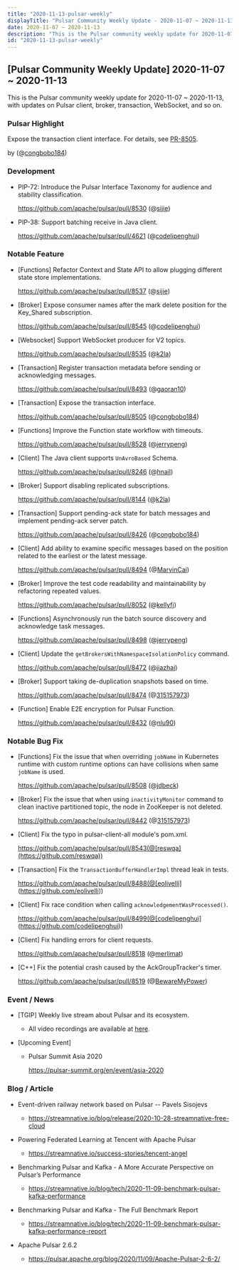 ```yaml
---
title: "2020-11-13-pulsar-weekly"
displayTitle: "Pulsar Community Weekly Update - 2020-11-07 ~ 2020-11-13"
date: 2020-11-07 ~ 2020-11-13
description: "This is the Pulsar community weekly update for 2020-11-07 ~ 2020-11-13, with updates on Pulsar client, broker, transaction, WebSocket, and so on."
id: "2020-11-13-pulsar-weekly"
---
```


## [Pulsar Community Weekly Update] 2020-11-07 ~ 2020-11-13

This is the Pulsar community weekly update for 2020-11-07 ~ 2020-11-13, with updates on Pulsar client, broker, transaction, WebSocket, and so on.

### Pulsar Highlight

Expose the transaction client interface. For details, see [PR-8505](https://github.com/apache/pulsar/pull/8505).

by (@[congbobo184](https://github.com/congbobo184))

### Development

- PIP-72: Introduce the Pulsar Interface Taxonomy for audience and stability classification.

	https://github.com/apache/pulsar/pull/8530 (@[sijie](https://github.com/sijie))

- PIP-38: Support batching receive in Java client.

    https://github.com/apache/pulsar/pull/4621 (@[codelipenghui](https://github.com/codelipenghui))

### Notable Feature

- [Functions] Refactor Context and State API to allow plugging different state store implementations.

	https://github.com/apache/pulsar/pull/8537 (@[sijie](https://github.com/sijie))

- [Broker] Expose consumer names after the mark delete position for the Key_Shared subscription.

    https://github.com/apache/pulsar/pull/8545 (@[codelipenghui](https://github.com/codelipenghui))

- [Websocket] Support WebSocket producer for V2 topics.

    https://github.com/apache/pulsar/pull/8535 (@[k2la](https://github.com/k2la))

- [Transaction] Register transaction metadata before sending or acknowledging messages.

    https://github.com/apache/pulsar/pull/8493 (@[gaoran10](https://github.com/gaoran10))

- [Transaction] Expose the transaction interface.

    https://github.com/apache/pulsar/pull/8505 (@[congbobo184](https://github.com/congbobo184))

- [Functions] Improve the Function state workflow with timeouts.

    https://github.com/apache/pulsar/pull/8528 (@[jerrypeng](https://github.com/jerrypeng))

- [Client] The Java client supports `UnAvroBased` Schema.

    https://github.com/apache/pulsar/pull/8246 (@[hnail](https://github.com/hnail))

- [Broker] Support disabling replicated subscriptions.

    https://github.com/apache/pulsar/pull/8144 (@[k2la](https://github.com/k2la))

- [Transaction] Support pending-ack state for batch messages and implement pending-ack server patch.

    https://github.com/apache/pulsar/pull/8426 (@[congbobo184](https://github.com/congbobo184))

- [Client] Add ability to examine specific messages based on the position related to the earliest or the latest message.

    https://github.com/apache/pulsar/pull/8494 (@[MarvinCai](https://github.com/MarvinCai))

- [Broker] Improve the test code readability and maintainability by refactoring repeated values.

    https://github.com/apache/pulsar/pull/8052 (@[kellyfj](https://github.com/kellyfj))

- [Functions] Asynchronously run the batch source discovery and acknowledge task messages.

    https://github.com/apache/pulsar/pull/8498 (@[jerrypeng](https://github.com/jerrypeng))

- [Client] Update the `getBrokersWithNamespaceIsolationPolicy` command.

    https://github.com/apache/pulsar/pull/8472 (@[jiazhai](https://github.com/jiazhai))

- [Broker] Support taking de-duplication snapshots based on time.

    https://github.com/apache/pulsar/pull/8474 (@[315157973](https://github.com/315157973))

- [Function] Enable E2E encryption for Pulsar Function.

    https://github.com/apache/pulsar/pull/8432 (@[nlu90](https://github.com/nlu90))

### Notable Bug Fix

- [Functions] Fix the issue that when overriding `jobName` in Kubernetes runtime with custom runtime options can have collisions when same `jobName` is used.

    https://github.com/apache/pulsar/pull/8508 (@[jdbeck](https://github.com/jdbeck))

- [Broker] Fix the issue that when using `inactivityMonitor` command to clean inactive partitioned topic, the node in ZooKeeper is not deleted.

    https://github.com/apache/pulsar/pull/8442 (@[315157973](https://github.com/315157973))

- [Client] Fix the typo in pulsar-client-all module's pom.xml.

    https://github.com/apache/pulsar/pull/8543(@[reswqa](https://github.com/reswqa))

- [Transaction] Fix the `TransactionBufferHandlerImpl` thread leak in tests.

    https://github.com/apache/pulsar/pull/8488(@[eolivelli] (https://github.com/eolivelli))

- [Client] Fix race condition when calling `acknowledgementWasProcessed()`.

    https://github.com/apache/pulsar/pull/8499(@[codelipenghui] (https://github.com/codelipenghui))

- [Client] Fix handling errors for client requests.

    https://github.com/apache/pulsar/pull/8518 (@[merlimat](https://github.com/merlimat))

- [C++] Fix the potential crash caused by the AckGroupTracker's timer.

    https://github.com/apache/pulsar/pull/8519 (@[BewareMyPower](https://github.com/BewareMyPower))

### Event / News

- [TGIP] Weekly live stream about Pulsar and its ecosystem.

  - All video recordings are available at [here](https://streamnative.io/resource#tgip).

- [Upcoming Event]

  -  Pulsar Summit Asia 2020

     https://pulsar-summit.org/en/event/asia-2020

### Blog / Article

- Event-driven railway network based on Pulsar -- Pavels Sisojevs

  - https://streamnative.io/blog/release/2020-10-28-streamnative-free-cloud

- Powering Federated Learning at Tencent with Apache Pulsar

  - https://streamnative.io/success-stories/tencent-angel

- Benchmarking Pulsar and Kafka - A More Accurate Perspective on Pulsar’s Performance

  - https://streamnative.io/blog/tech/2020-11-09-benchmark-pulsar-kafka-performance

- Benchmarking Pulsar and Kafka - The Full Benchmark Report

  - https://streamnative.io/blog/tech/2020-11-09-benchmark-pulsar-kafka-performance-report

- Apache Pulsar 2.6.2

  - https://pulsar.apache.org/blog/2020/11/09/Apache-Pulsar-2-6-2/